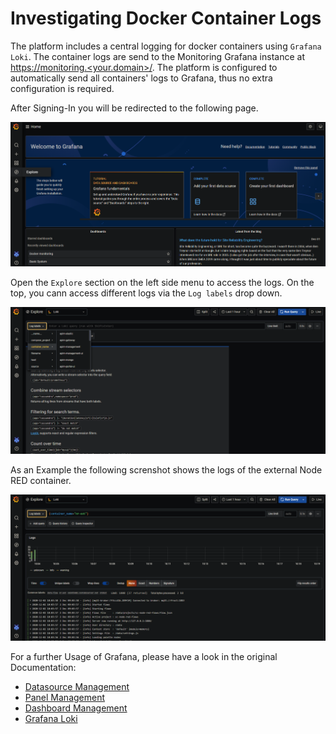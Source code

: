 # Investigating Docker Container Logs

The platform includes a central logging for docker containers using `Grafana Loki`.
The container logs are send to the Monitoring Grafana instance at [https://monitoring.\<your.domain>/](https://monitoring.\<your.domain>).
The platform is configured to automatically send all containers' logs to Grafana, thus no extra configuration is required.

After Signing-In you will be redirected to the following page.

![Grafana Landing Page](images/grafana_logging_01.png)

Open the `Explore` section on the left side menu to access the logs.
On the top, you cann access different logs via the `Log labels` drop down.

![Grafana Dashboard List](images/grafana_logging_02.png)

As an Example the following screnshot shows the logs of the external Node RED container.

![Grafana Example Dashboard](images/grafana_logging_03.png)

For a further Usage of Grafana, please have a look in the original Documentation:

- [Datasource Management](https://grafana.com/docs/grafana/latest/datasources/)
- [Panel Management](https://grafana.com/docs/grafana/latest/)
- [Dashboard Management](https://grafana.com/docs/grafana/latest/dashboards/)
- [Grafana Loki](https://grafana.com/docs/loki/latest/)